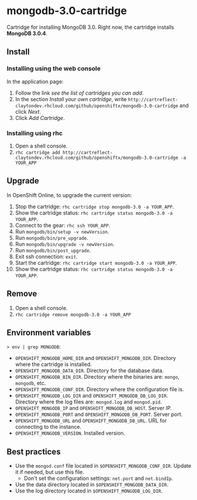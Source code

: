 # mongodb-3.0-cartridge

Cartridge for installing MongoDB 3.0.
Right now, the cartridge installs **MongoDB 3.0.4**.

## Install

### Installing using the web console

In the application page:

1. Follow the link *see the list of cartridges you can add*.
2. In the section *Install your own cartridge*,
   write `http://cartreflect-claytondev.rhcloud.com/github/openshiftx/mongodb-3.0-cartridge`
   and click *Next*.
3. Click *Add Cartridge*.

### Installing using rhc

1. Open a shell console.
2. `rhc cartridge add http://cartreflect-claytondev.rhcloud.com/github/openshiftx/mongodb-3.0-cartridge -a YOUR_APP`

## Upgrade

In OpenShift Online, to upgrade the current version:

1. Stop the cartridge: `rhc cartridge stop mongodb-3.0 -a YOUR_APP`.
2. Show the cartridge status: `rhc cartridge status mongodb-3.0 -a YOUR_APP`.
3. Connect to the gear: `rhc ssh YOUR_APP`.
4. Run `mongodb/bin/setup -v newVersion`.
5. Run `mongodb/bin/pre_upgrade`.
6. Run `mongodb/bin/upgrade -v newVersion`.
7. Run `mongodb/bin/post_upgrade`.
8. Exit ssh connection: `exit`.
9. Start the cartridge: `rhc cartridge start mongodb-3.0 -a YOUR_APP`.
10. Show the cartridge status: `rhc cartridge status mongodb-3.0 -a YOUR_APP`.

## Remove

1. Open a shell console.
2. `rhc cartridge remove mongodb-3.0 -a YOUR_APP`

## Environment variables

`> env | grep MONGODB`:

- `OPENSHIFT_MONGODB_HOME_DIR` and `OPENSHIFT_MONGODB_DIR`. Directory where the cartridge is installed.
- `OPENSHIFT_MONGODB_DATA_DIR`. Directory for the database data.
- `OPENSHIFT_MONGODB_BIN_DIR`. Directory where the binaries are: `mongo`, `mongodb`, etc.
- `OPENSHIFT_MONGODB_CONF_DIR`. Directory where the configuration file is.
- `OPENSHIFT_MONGODB_LOG_DIR` and `OPENSHIFT_MONGODB_DB_LOG_DIR`. Directory where the log files are: `mongod.log` and `mongod.pid`.
- `OPENSHIFT_MONGODB_IP` and `OPENSHIFT_MONGODB_DB_HOST`. Server IP.
- `OPENSHIFT_MONGODB_PORT` and `OPENSHIFT_MONGODB_DB_PORT`. Server port.
- `OPENSHIFT_MONGODB_URL` and `OPENSHIFT_MONGODB_DB_URL`. URL for connecting to the instance.
- `OPENSHIFT_MONGODB_VERSION`. Installed version.

## Best practices

- Use the `mongod.conf` file located in `$OPENSHIFT_MONGODB_CONF_DIR`. Update it if needed, but use this file.
  - Don't set the configuration settings: `net.port` and `net.bindIp`.
- Use the data directory located in `$OPENSHIFT_MONGODB_DATA_DIR`.
- Use the log directory located in `$OPENSHIFT_MONGODB_LOG_DIR`.
